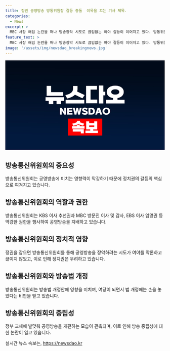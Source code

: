 ```yaml
---
title: 정권 공영방송 방통위원장 갈등 충돌  이목을 끄는 기사 제목.
categories:
  - News
excerpt: >
  MBC 사장 해임 논란을 떠나 방송장악 시도로 끊임없는 여야 갈등이 이어지고 있다. 방통위원장 자리가 공영방송을 둘러싼 핵심으로 여겨지며, 정권 교체에 따라 공영 방송 개편이 이뤄졌다. 또한, 방통위는 공영방송에 막강한 권한을 갖고 있어 정치적 갈등의 중심이 되고 있다. 이에 따라 민주당이 방송법 개정안을 추진하며 여야의 의도와 갈등이 고조되고 있는 상황이다.
feature_text: >
  MBC 사장 해임 논란을 떠나 방송장악 시도로 끊임없는 여야 갈등이 이어지고 있다. 방통위원장 자리가 공영방송을 둘러싼 핵심으로 여겨지며, 정권 교체에 따라 공영 방송 개편이 이뤄졌다. 또한, 방통위는 공영방송에 막강한 권한을 갖고 있어 정치적 갈등의 중심이 되고 있다. 이에 따라 민주당이 방송법 개정안을 추진하며 여야의 의도와 갈등이 고조되고 있는 상황이다.
image: '/assets/img/newsdao_breakingnews.jpg'
---
```


<p><img src="/assets/img/newsdao_breakingnews.jpg" alt="koreaapp 속보" /></p>

<h2 data-ke-size="size26">방송통신위원회의 중요성</h2>

<p data-ke-size="size16">방송통신위원회는 공영방송에 미치는 영향력이 막강하기 때문에 정치권의 갈등의 핵심으로 여겨지고 있습니다.</p>

<h2 data-ke-size="size26">방송통신위원회의 역할과 권한</h2>

<p data-ke-size="size16">방송통신위원회는 KBS 이사 추천권과 MBC 방문진 이사 및 감사, EBS 이사 임명권 등 막강한 권한을 행사하여 공영방송을 지배하고 있습니다.</p>

<h2 data-ke-size="size26">방송통신위원회의 정치적 영향</h2>

<p data-ke-size="size16">정권을 잡으면 방송통신위원회를 통해 공영방송을 장악하려는 시도가 여야를 막론하고 끊이지 않았고, 이로 인해 정치권은 우려하고 있습니다.</p>

<h2 data-ke-size="size26">방송통신위원회와 방송법 개정</h2>

<p data-ke-size="size16">방송통신위원회는 방송법 개정안에 영향을 미치며, 여당이 되면서 법 개정에는 손을 놓았다는 비판을 받고 있습니다.</p>

<h2 data-ke-size="size26">방송통신위원회의 중립성</h2>

<p data-ke-size="size16">정부 교체에 발맞춰 공영방송을 개편하는 모습이 관측되며, 이로 인해 방송 중립성에 대한 논란이 일고 있습니다.</p>
실시간 뉴스 속보는, <a href="https://newsdao.kr" rel="dofollow">https://newsdao.kr</a>


